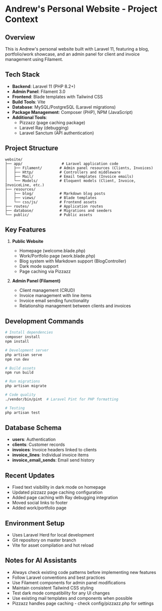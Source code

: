 # Andrew's Personal Website - Project Context

## Overview
This is Andrew's personal website built with Laravel 11, featuring a blog, portfolio/work showcase, and an admin panel for client and invoice management using Filament.

## Tech Stack
- **Backend**: Laravel 11 (PHP 8.2+)
- **Admin Panel**: Filament 3.0
- **Frontend**: Blade templates with Tailwind CSS
- **Build Tools**: Vite
- **Database**: MySQL/PostgreSQL (Laravel migrations)
- **Package Management**: Composer (PHP), NPM (JavaScript)
- **Additional Tools**: 
  - Pizzazz (page caching package)
  - Laravel Ray (debugging)
  - Laravel Sanctum (API authentication)

## Project Structure
```
website/
├── app/                  # Laravel application code
│   ├── Filament/        # Admin panel resources (Clients, Invoices)
│   ├── Http/            # Controllers and middleware
│   ├── Mail/            # Email templates (Invoice emails)
│   └── Models/          # Eloquent models (Client, Invoice, InvoiceLine, etc.)
├── resources/
│   ├── blog/            # Markdown blog posts
│   ├── views/           # Blade templates
│   └── css/js/          # Frontend assets
├── routes/              # Application routes
├── database/            # Migrations and seeders
└── public/              # Public assets
```

## Key Features
1. **Public Website**
   - Homepage (welcome.blade.php)
   - Work/Portfolio page (work.blade.php)
   - Blog system with Markdown support (BlogController)
   - Dark mode support
   - Page caching via Pizzazz

2. **Admin Panel (Filament)**
   - Client management (CRUD)
   - Invoice management with line items
   - Invoice email sending functionality
   - Relationship management between clients and invoices

## Development Commands
```bash
# Install dependencies
composer install
npm install

# Development server
php artisan serve
npm run dev

# Build assets
npm run build

# Run migrations
php artisan migrate

# Code quality
./vendor/bin/pint  # Laravel Pint for PHP formatting

# Testing
php artisan test
```

## Database Schema
- **users**: Authentication
- **clients**: Customer records
- **invoices**: Invoice headers linked to clients
- **invoice_lines**: Individual invoice items
- **invoice_email_sends**: Email send history

## Recent Updates
- Fixed text visibility in dark mode on homepage
- Updated pizzazz page caching configuration
- Added page caching with Ray debugging integration
- Moved social links to footer
- Added work/portfolio page

## Environment Setup
- Uses Laravel Herd for local development
- Git repository on master branch
- Vite for asset compilation and hot reload

## Notes for AI Assistants
- Always check existing code patterns before implementing new features
- Follow Laravel conventions and best practices
- Use Filament components for admin panel modifications
- Maintain consistent Tailwind CSS styling
- Test dark mode compatibility for any UI changes
- Use existing mail templates and components when possible
- Pizzazz handles page caching - check config/pizzazz.php for settings